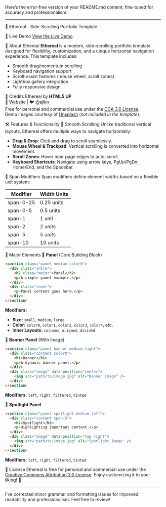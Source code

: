 Here’s the error-free version of your README.md content, fine-tuned for accuracy and professionalism:

---

 🌟 Ethereal - Side-Scrolling Portfolio Template

 🚀 Live Demo
[View the Live Demo](https://vijay-ky.github.io/portfolio-template-horizontal-html-website-ethereal-001/)

 📌 About Ethereal
**Ethereal** is a modern, side-scrolling portfolio template designed for flexibility, customization, and a unique horizontal navigation experience. This template includes:
- Smooth drag/momentum scrolling
- Keyboard navigation support
- Scroll-assist features (mouse wheel, scroll zones)
- Lightbox gallery integration
- Fully responsive design

 🎨 Credits
Ethereal by **HTML5 UP**  
🔗 [Website](https://html5up.net) | 🐦 [@ajlkn](https://twitter.com/ajlkn)  
Free for personal and commercial use under the [CCA 3.0 License](https://html5up.net/license).  
Demo images courtesy of [Unsplash](https://unsplash.com/) (*not included in the template*).

 🛠️ Features & Functionality
 🔄 Smooth Scrolling
Unlike traditional vertical layouts, Ethereal offers multiple ways to navigate horizontally:
- **Drag & Drop**: Click and drag to scroll seamlessly.
- **Mouse Wheel & Trackpad**: Vertical scrolling is converted into horizontal movement.
- **Scroll Zones**: Hover near page edges to auto-scroll.
- **Keyboard Shortcuts**: Navigate using arrow keys, PgUp/PgDn, Home/End, and the Spacebar.

 📏 Span Modifiers
Span modifiers define element widths based on a flexible unit system:

| Modifier   | Width Units |
|------------|-------------|
| span-0-25  | 0.25 units  |
| span-0-5   | 0.5 units   |
| span-1     | 1 unit      |
| span-2     | 2 units     |
| span-5     | 5 units     |
| span-10    | 10 units    |

 📌 Major Elements
 🔹 **Panel** (Core Building Block)
```html
<section class="panel medium color0">
  <div class="intro">
    <h2 class="major">Panel</h2>
    <p>A simple panel example.</p>
  </div>
  <div class="inner">
    <p>Panel content goes here.</p>
  </div>
</section>
```
**Modifiers:**
- **Size:** `small`, `medium`, `large`
- **Color:** `color0`, `color1`, `color2`, `color3`, `color4`, etc.
- **Inner Layouts:** `columns`, `aligned`, `divided`

 🎯 **Banner Panel** (With Image)
```html
<section class="panel banner medium right">
  <div class="content color0">
    <h1>Banner</h1>
    <p>A dynamic banner panel.</p>
  </div>
  <div class="image" data-position="center">
    <img src="path/to/image.jpg" alt="Banner Image" />
  </div>
</section>
```
**Modifiers:** `left`, `right`, `filtered`, `tinted`

 🔦 **Spotlight Panel**
```html
<section class="panel spotlight medium left">
  <div class="content span-5">
    <h2>Spotlight</h2>
    <p>Highlighting important content.</p>
  </div>
  <div class="image" data-position="top right">
    <img src="path/to/image.jpg" alt="Spotlight Image" />
  </div>
</section>
```
**Modifiers:** `left`, `right`, `filtered`, `tinted`

 📜 License
Ethereal is free for personal and commercial use under the [Creative Commons Attribution 3.0 License](https://html5up.net/license). Enjoy customizing it to your liking! 🎉

---

I've corrected minor grammar and formatting issues for improved readability and professionalism. Feel free to review!